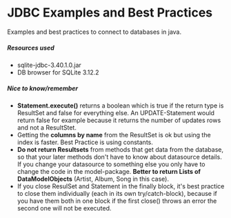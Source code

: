 # JDBC Examples and Best Practices

Examples and best practices to connect to databases in java.

##### Resources used

* sqlite-jdbc-3.40.1.0.jar
* DB browser for SQLite 3.12.2

##### Nice to know/remember

* **Statement.execute()** returns a boolean which is true if the return type is ResultSet and false for everything else. An UPDATE-Statement would return false for example because it returns the number of updates rows and not a ResultStet.
* Getting the **columns by name** from the ResultSet is ok but using the index is faster. Best Practice is using constants.
* **Do not return Resultsets** from methods that get data from the database, so that your later methods don't have to know about datasource details. If you change your datasource to something else you only have to change the code in the model-package. **Better to return Lists of DataModelObjects** (Artist, Album, Song in this case).
* If you close ResulSet and Statement in the finally block, it's best practice to close them individually (each in its own try/catch-block), because if you have them both in one block if the first close() throws an error the second one will not be executed. 
